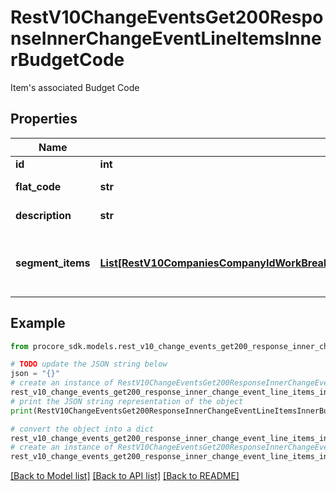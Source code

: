 # RestV10ChangeEventsGet200ResponseInnerChangeEventLineItemsInnerBudgetCode

Item's associated Budget Code

## Properties

Name | Type | Description | Notes
------------ | ------------- | ------------- | -------------
**id** | **int** | ID | [optional] 
**flat_code** | **str** | wbs code flat code | [optional] 
**description** | **str** | wbs code description | [optional] 
**segment_items** | [**List[RestV10CompaniesCompanyIdWorkBreakdownStructureSegmentsSegmentIdSegmentItemsGet200ResponseInner]**](RestV10CompaniesCompanyIdWorkBreakdownStructureSegmentsSegmentIdSegmentItemsGet200ResponseInner.md) | Work breakdown structure segment items | [optional] 

## Example

```python
from procore_sdk.models.rest_v10_change_events_get200_response_inner_change_event_line_items_inner_budget_code import RestV10ChangeEventsGet200ResponseInnerChangeEventLineItemsInnerBudgetCode

# TODO update the JSON string below
json = "{}"
# create an instance of RestV10ChangeEventsGet200ResponseInnerChangeEventLineItemsInnerBudgetCode from a JSON string
rest_v10_change_events_get200_response_inner_change_event_line_items_inner_budget_code_instance = RestV10ChangeEventsGet200ResponseInnerChangeEventLineItemsInnerBudgetCode.from_json(json)
# print the JSON string representation of the object
print(RestV10ChangeEventsGet200ResponseInnerChangeEventLineItemsInnerBudgetCode.to_json())

# convert the object into a dict
rest_v10_change_events_get200_response_inner_change_event_line_items_inner_budget_code_dict = rest_v10_change_events_get200_response_inner_change_event_line_items_inner_budget_code_instance.to_dict()
# create an instance of RestV10ChangeEventsGet200ResponseInnerChangeEventLineItemsInnerBudgetCode from a dict
rest_v10_change_events_get200_response_inner_change_event_line_items_inner_budget_code_from_dict = RestV10ChangeEventsGet200ResponseInnerChangeEventLineItemsInnerBudgetCode.from_dict(rest_v10_change_events_get200_response_inner_change_event_line_items_inner_budget_code_dict)
```
[[Back to Model list]](../README.md#documentation-for-models) [[Back to API list]](../README.md#documentation-for-api-endpoints) [[Back to README]](../README.md)


